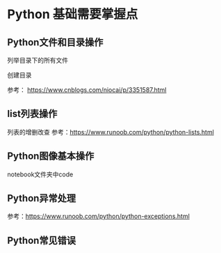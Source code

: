 # Python 基础需要掌握点

## Python文件和目录操作

列举目录下的所有文件

创建目录

参考： https://www.cnblogs.com/niocai/p/3351587.html

## list列表操作

列表的增删改查
参考：https://www.runoob.com/python/python-lists.html

## Python图像基本操作
notebook文件夹中code

## Python异常处理
参考：https://www.runoob.com/python/python-exceptions.html

## Python常见错误
